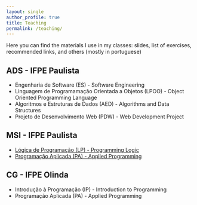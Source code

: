 ```yaml
---
layout: single
author_profile: true
title: Teaching
permalink: /teaching/
---
```


Here you can find the materials I use in my classes: slides, list of exercises, recommended links, and others (mostly in portuguese)

## ADS - IFPE Paulista

- Engenharia de Software (ES) - Software Engineering
- Linguagem de Programamação Orientada a Objetos (LPOO) - Object Oriented Programming Language
- Algoritmos e Estruturas de Dados (AED) - Algorithms and Data Structures
- Projeto de Desenvolvimento Web (PDW) - Web Development Project

## MSI - IFPE Paulista

- [Lógica de Programação (LP) - Programming Logic](https://brunocartaxo.com/teaching/ifpe/paulista/msi/programming-logic)
- [Programação Aplicada (PA) - Applied Programming](https://brunocartaxo.com/teaching/ifpe/paulista/msi/applied-programming)

## CG - IFPE Olinda

- Introdução à Programação (IP) - Introduction to Programming
- Programação Aplicada (PA) - Applied Programming
